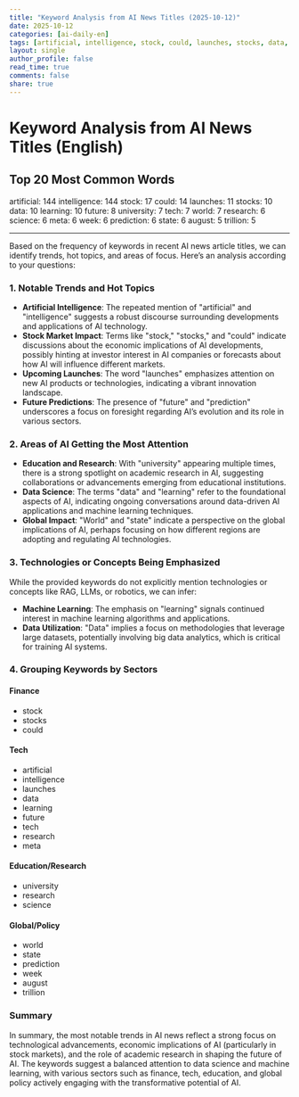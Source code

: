 ```yaml
---
title: "Keyword Analysis from AI News Titles (2025-10-12)"
date: 2025-10-12
categories: [ai-daily-en]
tags: [artificial, intelligence, stock, could, launches, stocks, data, learning, future, university, tech, world, research, science, meta, week, prediction, state, august, trillion]
layout: single
author_profile: false
read_time: true
comments: false
share: true
---
```


# Keyword Analysis from AI News Titles (English)

## Top 20 Most Common Words

artificial: 144
intelligence: 144
stock: 17
could: 14
launches: 11
stocks: 10
data: 10
learning: 10
future: 8
university: 7
tech: 7
world: 7
research: 6
science: 6
meta: 6
week: 6
prediction: 6
state: 6
august: 5
trillion: 5

---

Based on the frequency of keywords in recent AI news article titles, we can identify trends, hot topics, and areas of focus. Here’s an analysis according to your questions:

### 1. Notable Trends and Hot Topics
- **Artificial Intelligence**: The repeated mention of "artificial" and "intelligence" suggests a robust discourse surrounding developments and applications of AI technology.
- **Stock Market Impact**: Terms like "stock," "stocks," and "could" indicate discussions about the economic implications of AI developments, possibly hinting at investor interest in AI companies or forecasts about how AI will influence different markets.
- **Upcoming Launches**: The word "launches" emphasizes attention on new AI products or technologies, indicating a vibrant innovation landscape.
- **Future Predictions**: The presence of "future" and "prediction" underscores a focus on foresight regarding AI’s evolution and its role in various sectors.

### 2. Areas of AI Getting the Most Attention
- **Education and Research**: With "university" appearing multiple times, there is a strong spotlight on academic research in AI, suggesting collaborations or advancements emerging from educational institutions.
- **Data Science**: The terms "data" and "learning" refer to the foundational aspects of AI, indicating ongoing conversations around data-driven AI applications and machine learning techniques.
- **Global Impact**: "World" and "state" indicate a perspective on the global implications of AI, perhaps focusing on how different regions are adopting and regulating AI technologies.

### 3. Technologies or Concepts Being Emphasized
While the provided keywords do not explicitly mention technologies or concepts like RAG, LLMs, or robotics, we can infer:
- **Machine Learning**: The emphasis on "learning" signals continued interest in machine learning algorithms and applications.
- **Data Utilization**: "Data" implies a focus on methodologies that leverage large datasets, potentially involving big data analytics, which is critical for training AI systems.

### 4. Grouping Keywords by Sectors

#### **Finance**
- stock
- stocks
- could

#### **Tech**
- artificial
- intelligence
- launches
- data
- learning
- future
- tech
- research
- meta

#### **Education/Research**
- university
- research
- science

#### **Global/Policy**
- world
- state
- prediction
- week
- august
- trillion

### Summary
In summary, the most notable trends in AI news reflect a strong focus on technological advancements, economic implications of AI (particularly in stock markets), and the role of academic research in shaping the future of AI. The keywords suggest a balanced attention to data science and machine learning, with various sectors such as finance, tech, education, and global policy actively engaging with the transformative potential of AI.